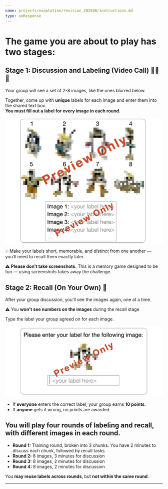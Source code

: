 ```yaml
---
name: projects/exaptation/revision_202508/instructions.md
type: noResponse
---
```


# The game you are about to play has two stages:

## Stage 1: Discussion and Labeling (Video Call) 👤👤👤

Your group will see a set of 2-8 images, like the ones blurred below.

Together, come up with **unique** labels for each image and enter them into the shared text box.  
**You must fill out a label for every image in each round.**

![labeling_demo](projects/exaptation/revision_202508/instructions_demo_labeling.jpg)

💡 Make your labels short, memorable, and _distinct_ from one another — you’ll need to recall them exactly later.

⚠️ **Please don’t take screenshots.** This is a memory game designed to be fun — using screenshots takes away the challenge.

## Stage 2: Recall (On Your Own) 👤

After your group discussion, you’ll see the images again, one at a time.

⚠️ You **won't see numbers on the images** during the recall stage

Type the label your group agreed on for each image.

![recall_demo](projects/exaptation/revision_202508/instructions_demo_recall.jpg)

- If **everyone** enters the correct label, your group earns **10 points**.
- If **anyone** gets it wrong, no points are awarded.

## You will play **four** rounds of labeling and recall, with different images in each round.

- **Round 1:** Training round, broken into 3 chunks. You have 2 minutes to discuss each chunk, followed by recall tasks
- **Round 2:** 8 images, 3 minutes for discussion
- **Round 3:** 8 images, 2 minutes for discussion
- **Round 4:** 8 images, 2 minutes for discussion

You **may reuse labels across rounds**, but **not within the same round**.

---
